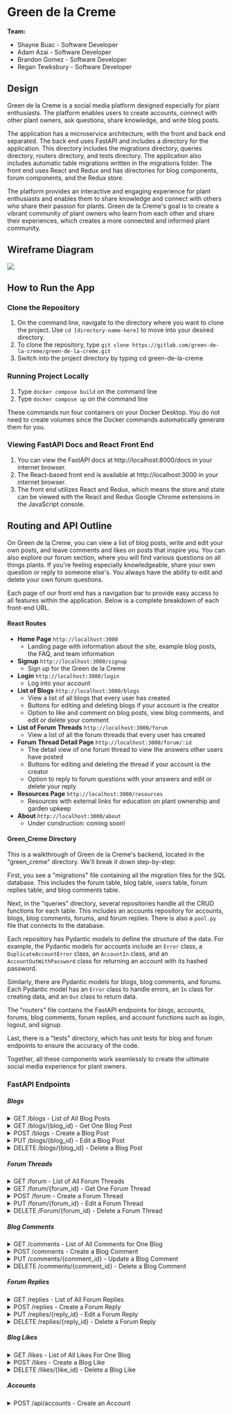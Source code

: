 # Green de la Creme

**Team:**

* Shayne Buac - Software Developer
* Adam Azai - Software Developer
* Brandon Gomez - Software Developer
* Regan Tewksbury - Software Developer

## Design

Green de la Creme is a social media platform designed especially for plant enthusiasts. The platform enables users to create accounts, connect with other plant owners, ask questions, share knowledge, and write blog posts.

The application has a microservice architecture, with the front and back end separated. The back end uses FastAPI and includes a directory for the application. This directory includes the migrations directory, queries directory, routers directory, and tests directory. The application also includes automatic table migrations written in the migrations folder. The front end uses React and Redux and has directories for blog components, forum components, and the Redux store.

The platform provides an interactive and engaging experience for plant enthusiasts and enables them to share knowledge and connect with others who share their passion for plants. Green de la Creme's goal is to create a vibrant community of plant owners who learn from each other and share their experiences, which creates a more connected and informed plant community.

## Wireframe Diagram

<img src="/docs/wireframe.png" />

## How to Run the App

### Clone the Repository
 
1. On the command line, navigate to the directory where you want to clone the project. Use `cd [directory-name-here]` to move into your desired directory.
2. To clone the repository, type ``` git clone https://gitlab.com/green-de-la-creme/green-de-la-creme.git ```
3. Switch into the project directory by typing cd green-de-la-creme


### Running Project Locally

1. Type ``` docker compose build ``` on the command line
2. Type ``` docker compose up ``` on the command line

These commands run four containers on your Docker Desktop. You do not need to create volumes since the Docker commands automatically generate them for you.

### Viewing FastAPI Docs and React Front End

1. You can view the FastAPI docs at http://localhost:8000/docs in your internet browser.
2. The React-based front end is available at http://localhost:3000 in your internet browser.
3. The front end utilizes React and Redux, which means the store and state can be viewed with the React and Redux Google Chrome extensions in the JavaScript console.

## Routing and API Outline

On Green de la Creme, you can view a list of blog posts, write and edit your own posts, and leave comments and likes on posts that inspire you. You can also explore our forum section, where you will find various questions on all things plants. If you're feeling especially knowledgeable, share your own question or reply to someone else's. You always have the ability to edit and delete your own forum questions.

Each page of our front end has a navigation bar to provide easy access to all features within the application. Below is a complete breakdown of each front-end URL.

#### React Routes

- **Home Page** `http://localhost:3000`
  - Landing page with information about the site, example blog posts, the FAQ, and team information
- **Signup** `http://localhost:3000/signup`
  - Sign up for the Green de la Creme
- **Login** `http://localhost:3000/login`
  - Log into your account
- **List of Blogs** `http://localhost:3000/blogs`
  - View a list of all blogs that every user has created
  - Buttons for editing and deleting blogs if your account is the creator
  - Option to like and comment on blog posts, view blog comments, and edit or delete your comment
- **List of Forum Threads** `http://localhost:3000/forum`
  - View a list of all the forum threads that every user has created
- **Forum Thread Detail Page** `http://localhost:3000/forum/:id`
  - The detail view of one forum thread to view the answers other users have posted
  - Buttons for editing and deleting the thread if your account is the creator
  - Option to reply to forum questions with your answers and edit or delete your reply
- **Resources Page** `http://localhost:3000/resources`
  - Resources with external links for education on plant ownership and garden upkeep
- **About** `http://localhost:3000/about`
  - Under construction: coming soon!

#### Green_Creme Directory

This is a walkthrough of Green de la Creme's backend, located in the "green_creme" directory. We'll break it down step-by-step:

First, you see a "migrations" file containing all the migration files for the SQL database. This includes the forum table, blog table, users table, forum replies table, and blog comments table.

Next, in the "queries" directory, several repositories handle all the CRUD functions for each table. This includes an accounts repository for accounts, blogs, blog comments, forums, and forum replies. There is also a `pool.py` file that connects to the database.

Each repository has Pydantic models to define the structure of the data. For example, the Pydantic models for accounts include an `Error` class, a `DuplicateAccountError` class, an `AccountIn` class, and an `AccountOutWithPassword` class for returning an account with its hashed password.

Similarly, there are Pydantic models for blogs, blog comments, and forums. Each Pydantic model has an `Error` class to handle errors, an `In` class for creating data, and an `Out` class to return data.

The "routers" file contains the FastAPI endpoints for blogs, accounts, forums, blog comments, forum replies, and account functions such as login, logout, and signup.

Last, there is a "tests" directory, which has unit tests for blog and forum endpoints to ensure the accuracy of the code.

Together, all these components work seamlessly to create the ultimate social media experience for plant owners.

### FastAPI Endpoints

##### Blogs

<details>
<summary markdown="span">GET /blogs - List of All Blog Posts</summary>

```
[
  {
    "id": 4,
    "title": "Plants That Like Shaded Areas",
    "body": "Lorem ipsum dolor sit amet, consectetur adipiscing elit.",
    "image": "https://images.pexels.com/photos/3718448/pexels-photo-3718448.jpeg?auto=compress&cs=tinysrgb&w=1260&h=750&dpr=2",
    "created_on": "2023-04-18T16:16:24.673221",
    "author_id": 1,
    "username": "regan",
    "avatar": "https://cdn-icons-png.flaticon.com/512/1010/1010298.png?w=1480&t=st=1679989297~exp=1679989[…]e5f06a0c262d324e9c9cf24ba94b5d9a0bd9b9ffed7ff117cebef17",
    "first": "regan",
    "last": "tewks"
  },
  {
    "id": 3,
    "title": "Watering Schedule",
    "body": "Lorem ipsum dolor sit amet, consectetur adipiscing elit.",
    "image": "https://www.pexels.com/photo/a-person-spraying-water-with-a-spray-bottle-5137558/",
    "created_on": "2023-04-10T16:42:45.837062",
    "author_id": 1,
    "username": "regan",
    "avatar": "https://cdn-icons-png.flaticon.com/512/1010/1010298.png?w=1480&t=st=1679989297~exp=1679989[…]e5f06a0c262d324e9c9cf24ba94b5d9a0bd9b9ffed7ff117cebef17",
    "first": "regan",
    "last": "tewks"
  },
  {
    "id": 1,
    "title": "Plants for Interior Design",
    "body": "Lorem ipsum dolor sit amet, consectetur adipiscing elit.",
    "image": "https://images.pexels.com/photos/4503819/pexels-photo-4503819.jpeg?auto=compress&cs=tinysrgb&w=800",
    "created_on": "2023-04-10T16:41:47.231049",
    "author_id": 1,
    "username": "regan",
    "avatar": "https://cdn-icons-png.flaticon.com/512/1010/1010298.png?w=1480&t=st=1679989297~exp=1679989[…]e5f06a0c262d324e9c9cf24ba94b5d9a0bd9b9ffed7ff117cebef17",
    "first": "regan",
    "last": "tewks"
  }
]
```

</details>

<details>
<summary markdown="span">GET /blogs/{blog_id} - Get One Blog Post</summary>

```
{
  "id": 3,
  "title": "Watering Schedule",
  "body": "Lorem ipsum dolor sit amet, consectetur adipiscing elit.",
  "image": "https://www.pexels.com/photo/a-person-spraying-water-with-a-spray-bottle-5137558/",
  "created_on": "2023-04-10T16:42:45.837062",
  "author_id": 1,
  "username": "regan",
  "avatar": "https://cdn-icons-png.flaticon.com/512/1010/1010298.png?w=1480&t=st=1679989297~exp=1679989[…]e5f06a0c262d324e9c9cf24ba94b5d9a0bd9b9ffed7ff117cebef17",
  "first": "regan",
  "last": "tewks"
}
```

</details>

<details>
  <summary markdown="span">POST /blogs - Create a Blog Post</summary>

  ##### Input:

  ```
  {
  "title": "Best Plants for Office Spaces?",
  "body": "Lorem ipsum dolor sit amet, consectetur adipiscing elit.",
  "image": "https://images.pexels.com/photos/3049121/pexels-photo-3049121.jpeg?auto=compress&cs=tinysrgb&w=1260&h=750&dpr=2"
  }
  ```

  ##### Output:

  ```
{
  "id": 2,
  "title": "Best Plants for Office Spaces?",
  "body": "Lorem ipsum dolor sit amet, consectetur adipiscing elit.",
  "image": "https://images.pexels.com/photos/3049121/pexels-photo-3049121.jpeg?auto=compress&cs=tinysrgb&w=1260&h=750&dpr=2",
  "created_on": "2023-04-28T16:52:45.609069",
  "author_id": 1
}
```

</details>

<details>
  <summary markdown="span">PUT /blogs/{blog_id} - Edit a Blog Post </summary>

  ##### Input:

  ```
  {
  "title": "3 Best Plants for Home Office Spaces?",
  "body": "Lorem ipsum dolor sit amet, consectetur adipiscing elit.",
  "image": "https://images.pexels.com/photos/3049121/pexels-photo-3049121.jpeg?auto=compress&cs=tinysrgb&w=1260&h=750&dpr=2"
  }
  ```

  ##### Output:

  ```
{
  "id": 2,
  "title": "3 Best Plants for Office Spaces?",
  "body": "Lorem ipsum dolor sit amet, consectetur adipiscing elit.",
  "image": "https://images.pexels.com/photos/3049121/pexels-photo-3049121.jpeg?auto=compress&cs=tinysrgb&w=1260&h=750&dpr=2",
  "created_on": "2023-04-28T16:52:45.609069",
  "author_id": 1
}
```

</details>

<details>
  <summary markdown="span">DELETE /blogs/{blog_id} - Delete a Blog Post </summary>

  ##### Input:

  ```
  {
  "id": 2
  }
  ```

  ##### Output:

  ```
  True
  ```

</details>

##### Forum Threads

<details>
<summary markdown="span">GET /forum - List of All Forum Threads</summary>


```
[
  {
    "id": 9,
    "title": "Fun Watering Schedules for Plants?",
    "body": "Lorem ipsum dolor sit amet, consectetur adipiscing elit.",
    "image": "https://images.pexels.com/photos/5137558/pexels-photo-5137558.jpeg?auto=compress&cs=tinysrgb&w=1260&h=750&dpr=2",
    "author_id": 1,
    "created_on": "2023-04-20T11:48:32.085243",
    "username": "regan",
    "avatar": "https://cdn-icons-png.flaticon.com/512/1010/1010298.png?w=1480&t=st=1679989297~exp=1679989[…]e5f06a0c262d324e9c9cf24ba94b5d9a0bd9b9ffed7ff117cebef17"
  },
  {
    "id": 7,
    "title": "Good Starter Plants? ",
    "body": "Lorem ipsum dolor sit amet, consectetur adipiscing elit.",
    "image": "https://images.pexels.com/photos/4505447/pexels-photo-4505447.jpeg?auto=compress&cs=tinysrgb&w=1260&h=750&dpr=2",
    "author_id": 1,
    "created_on": "2023-04-20T11:31:55.414440",
    "username": "regan",
    "avatar": "https://cdn-icons-png.flaticon.com/512/1010/1010298.png?w=1480&t=st=1679989297~exp=1679989[…]e5f06a0c262d324e9c9cf24ba94b5d9a0bd9b9ffed7ff117cebef17"
  },
  {
    "id": 4,
    "title": "Low Maintainance Office Plants",
    "body": "Lorem ipsum dolor sit amet, consectetur adipiscing elit.",
    "image": "https://images.pexels.com/photos/4153232/pexels-photo-4153232.jpeg?auto=compress&cs=tinysrgb&w=800",
    "author_id": 1,
    "created_on": "2023-04-10T16:44:44.030373",
    "username": "regan",
    "avatar": "https://cdn-icons-png.flaticon.com/512/1010/1010298.png?w=1480&t=st=1679989297~exp=1679989[…]e5f06a0c262d324e9c9cf24ba94b5d9a0bd9b9ffed7ff117cebef17"
  }
]
```

</details>

<details>
<summary markdown="span">GET /forum/{forum_id} - Get One Forum Thread</summary>

  ```
  {
    "id": 9,
    "title": "Fun Watering Schedules for Plants?",
    "body": "Lorem ipsum dolor sit amet, consectetur adipiscing elit.",
    "image": "https://images.pexels.com/photos/5137558/pexels-photo-5137558.jpeg?auto=compress&cs=tinysrgb&w=1260&h=750&dpr=2",
    "author_id": 1,
    "created_on": "2023-04-20T11:48:32.085243",
    "username": "regan",
    "avatar": "https://cdn-icons-png.flaticon.com/512/1010/1010298.png?w=1480&t=st=1679989297~exp=1679989[…]e5f06a0c262d324e9c9cf24ba94b5d9a0bd9b9ffed7ff117cebef17"
  }
  ```

</details>

<details>
  <summary markdown="span">POST /forum - Create a Forum Thread</summary>

   ##### Input:

  ```
  {
  "title": "Best Plants for Shaded House Corners?",
  "body": "Lorem ipsum dolor sit amet, consectetur adipiscing elit.",
  "image": "https://images.pexels.com/photos/3049121/pexels-photo-3049121.jpeg?auto=compress&cs=tinysrgb&w=1260&h=750&dpr=2"
  }
  ```

  ##### Output:

  ```
  {
  "title": "Best Plants for Shaded House Corners?",
  "body": "Lorem ipsum dolor sit amet, consectetur adipiscing elit.",
  "image": "https://images.pexels.com/photos/3049121/pexels-photo-3049121.jpeg?auto=compress&cs=tinysrgb&w=1260&h=750&dpr=2"
  "author_id": 1,
  "created_on": "2023-04-20T11:48:32.085243",
  "username": "regan",
  "avatar": "https://cdn-icons-png.flaticon.com/512/1010/1010298.png?w=1480&t=st=1679989297~exp=1679989[…]e5f06a0c262d324e9c9cf24ba94b5d9a0bd9b9ffed7ff117cebef17"
  }
  ```

</details>

<details>
  <summary markdown="span">PUT /forum/{forum_id} - Edit a Forum Thread</summary>

  ##### Input:

  ```
  {
  "title": "Best Plants for Shaded Apartment Corners?",
  "body": "Lorem ipsum dolor sit amet, consectetur adipiscing elit.",
  "image": "https://images.pexels.com/photos/3049121/pexels-photo-3049121.jpeg?auto=compress&cs=tinysrgb&w=1260&h=750&dpr=2"
  }
  ```

  ##### Output:

  ```
  {
  "title": "Best Plants for Shaded Apartment Corners?",
  "body": "Lorem ipsum dolor sit amet, consectetur adipiscing elit.",
  "image": "https://images.pexels.com/photos/3049121/pexels-photo-3049121.jpeg?auto=compress&cs=tinysrgb&w=1260&h=750&dpr=2"
  "author_id": 1,
  "created_on": "2023-04-20T11:48:32.085243",
  "username": "regan",
  "avatar": "https://cdn-icons-png.flaticon.com/512/1010/1010298.png?w=1480&t=st=1679989297~exp=1679989[…]e5f06a0c262d324e9c9cf24ba94b5d9a0bd9b9ffed7ff117cebef17"
  }
  ```

</details>

<details>
  <summary markdown="span">DELETE /Forum/{forum_id} - Delete a Forum Thread </summary>

  ##### Input:

  ```
  {
  "id": 9
  }
  ```

  ##### Output:

  ```
  True
  ```

</details>

##### Blog Comments

<details>
<summary markdown="span">GET /comments - List of All Comments for One Blog </summary>
<br>


```
[
  {
    "id": 1,
    "author_id": 1,
    "blog_id": 4,
    "response": "Look at this cute lil snake plant!! 🐍🌿😍",
    "image": null,
    "created_on": "2023-04-20T14:58:30.203218",
    "username": "regan",
    "avatar": "https://cdn-icons-png.flaticon.com/512/1010/1010298.png?w=1480&t=st=1679989297~exp=1679989[…]e5f06a0c262d324e9c9cf24ba94b5d9a0bd9b9ffed7ff117cebef17",
    "first": "regan",
    "last": "tewks"
  },
  {
    "id": 2,
    "author_id": 1,
    "blog_id": 4,
    "response": "Wow! Adorable 🥰🥰",
    "image": null,
    "created_on": "2023-04-20T14:59:01.381381",
    "username": "regan",
    "avatar": "https://cdn-icons-png.flaticon.com/512/1010/1010298.png?w=1480&t=st=1679989297~exp=1679989[…]e5f06a0c262d324e9c9cf24ba94b5d9a0bd9b9ffed7ff117cebef17",
    "first": "regan",
    "last": "tewks"
  }
]
```

</details>

<details>
<summary markdown="span">POST /comments - Create a Blog Comment </summary>
<br>

##### Input:

```
{
  "response": "Wow, so cool!",
  "image": "leaf.png",
  "blog_id": 4
}
```

##### Output:

```
{
  "id": 9,
  "author_id": 1,
  "blog_id": 4,
  "response": "Wow, so cool!",
  "image": "leaf.png",
  "created_on": "2023-04-27T17:47:56.288824"
}
```

</details>

<details>
<summary markdown="span">PUT /comments/{comment_id} - Update a Blog Comment </summary>
<br>

##### Input:

```
{
  "response": "Wow, so cool! I love that!",
  "image": "leafwithheart.png"
}
```

##### Output:

```
{
  "id": 9,
  "author_id": 1,
  "blog_id": 4,
  "response": "Wow, so cool! I love that!",
  "image": "leafwithheart.png",
  "created_on": "2023-04-27T17:47:56.288824"
}
```

</details>

<details>
<summary markdown="span">DELETE /comments/{comment_id} - Delete a Blog Comment </summary>
<br>

 ##### Input:

  ```
  {
  "id": 2
  }
  ```

  ##### Output:

  ```
  True
  ```

</details>

##### Forum Replies

<details>
<summary markdown="span">GET /replies - List of All Forum Replies</summary>


```
[
  {
    "id": 4,
    "author_id": 1,
    "forum_id": 1,
    "answer": "Try a ZZ plant! They're pretty cute, too!",
    "image": "zzplant.png",
    "created_on": "2023-04-25T15:01:40.121767",
    "rating": 0,
    "username": "regan",
    "avatar": "https://cdn-icons-png.flaticon.com/512/1010/1010298.png?w=1480&t=st=1679989297~exp=1679989[…]e5f06a0c262d324e9c9cf24ba94b5d9a0bd9b9ffed7ff117cebef17",
    "first": "Regan",
    "last": "Tewksbury"
  },
  {
    "id": 3,
    "author_id": 1,
    "forum_id": 1,
    "answer": "Maybe try some bamboo",
    "image": "bamboo.png",
    "created_on": "2023-04-25T15:00:49.268921",
    "rating": 0,
    "username": "regan",
    "avatar": "https://cdn-icons-png.flaticon.com/512/1010/1010298.png?w=1480&t=st=1679989297~exp=1679989[…]e5f06a0c262d324e9c9cf24ba94b5d9a0bd9b9ffed7ff117cebef17",
    "first": "Regan",
    "last": "Tewksbury"
  },
  {
    "id": 2,
    "author_id": 1,
    "forum_id": 1,
    "answer": "Have you tried a snake plant?",
    "image": "snakeplant.png",
    "created_on": "2023-04-25T14:59:42.317108",
    "rating": 0,
    "username": "regan",
    "avatar": "https://cdn-icons-png.flaticon.com/512/1010/1010298.png?w=1480&t=st=1679989297~exp=1679989[…]e5f06a0c262d324e9c9cf24ba94b5d9a0bd9b9ffed7ff117cebef17",
    "first": "Regan",
    "last": "Tewksbury"
  }
]
```

<details>
<summary markdown="span">GET /replies/{reply_id} - Get One Forum Reply</summary>

```
{
  "id": 4,
  "author_id": 1,
  "forum_id": 1,
  "answer": "Try a ZZ plant! They're pretty cute, too!",
  "image": "zzplant.png",
  "created_on": "2023-04-25T15:01:40.121767",
  "rating": 0,
  "username": "regan",
  "avatar": "https://cdn-icons-png.flaticon.com/512/1010/1010298.png?w=1480&t=st=1679989297~exp=1679989[…]e5f06a0c262d324e9c9cf24ba94b5d9a0bd9b9ffed7ff117cebef17",
  "first": "Regan",
  "last": "Tewksbury"
}
```

</details>
</details>

<details>
  <summary markdown="span">POST /replies - Create a Forum Reply </summary>

  ##### Input:

  ```
  {
    "forum_id": 1,
    "answer": "Try a ZZ plant! They're pretty cute, too!",
    "image": "zzplant.png",
    "rating": 0
  }
  ```

  ##### Output:

  ```
  {
  "id": 9,
  "author_id": 1,
  "forum_id": 2,
  "answer": "Try a ZZ plant! They're pretty cute, too!",
  "image": "zzplant.png",
  "created_on": "2023-04-28T16:52:46.160412",
  "rating": 0
  }
  ```

</details>

<details>
  <summary markdown="span">PUT /replies/{reply_id} - Edit a Forum Reply </summary>

  ##### Input:

  ```
  {
    "forum_id": 1,
    "answer": "Try a ZZ plant! They're really cute, too!",
    "image": "zzplant.png",
    "rating": 0
  }
  ```

  ##### Output:

  ```
  {
  "id": 9,
  "author_id": 1,
  "forum_id": 2,
  "answer": "Try a ZZ plant! They're really cute, too!",
  "image": "zzplant.png",
  "created_on": "2023-04-28T16:52:46.160412",
  "rating": 0
  }
  ```

</details>

<details>
<summary markdown="span">DELETE /replies/{reply_id} - Delete a Forum Reply </summary>
<br>

 ##### Input:

  ```
  {
  "id": 2
  }
  ```

  ##### Output:

  ```
  True
  ```

</details>

##### Blog Likes

<details>
<summary markdown="span">GET /likes - List of All Likes For One Blog</summary>

<br>


```
[
  {
    "id": 12,
    "account_id": 1,
    "blog_id": 4,
    "username": "sbshayne"
  },
  {
    "id": 13,
    "account_id": 2,
    "blog_id": 4,
    "username": "iluvplants"
  }
]
```

</details>

<details>
<summary markdown="span">POST /likes - Create a Blog Like</summary>

<br>

Parameter: `blog_id` (integer)

##### Input:

```
{
  "id": 15,
  "account_id": 1,
  "blog_id": 4
}
```
##### Output:

  ```
  {
    "id": 15,
    "account_id": 1,
    "blog_id": 4,
    "username": "sbshayne"
  }
  ```

</details>

<details>
<summary markdown="span">DELETE /likes/{like_id} - Delete a Blog Like</summary>

<br>

##### Input:

  ```
  {
  "id": 15
  }
  ```

  ##### Output:

  ```
  True
  ```

</details>

##### Accounts

<details>
<summary markdown="span">POST /api/accounts - Create an Account</summary>

```
{
  "first": "name",
  "last": "name",
  "username": "username",
  "email": "name@email.com",
  "password": password"
}
```
</details>
